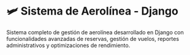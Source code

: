 # 🛩️ Sistema de Aerolínea - Django

Sistema completo de gestión de aerolínea desarrollado en Django con funcionalidades avanzadas de reservas, gestión de vuelos, reportes administrativos y optimizaciones de rendimiento.

